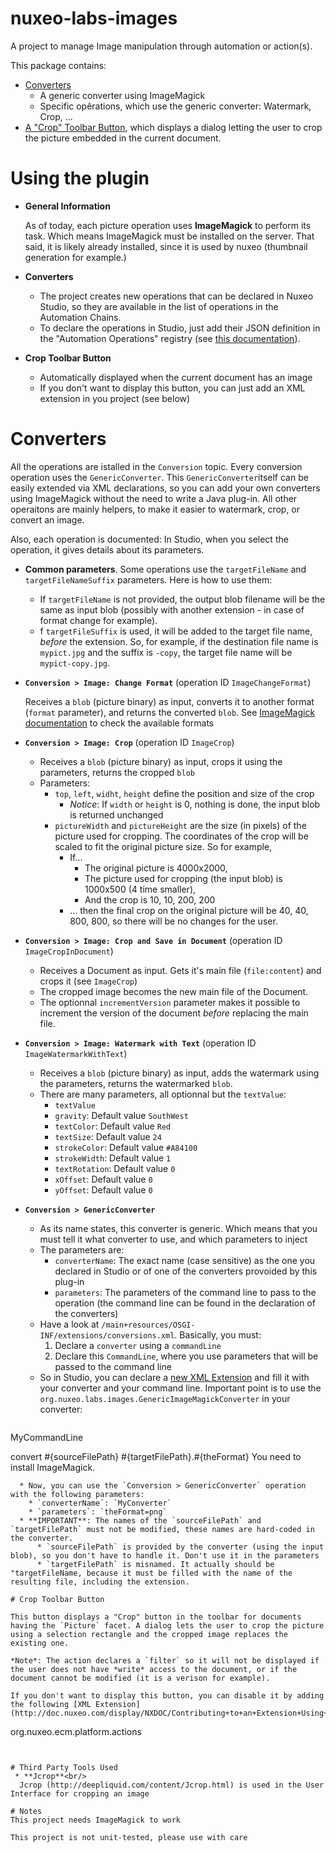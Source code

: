 # nuxeo-labs-images
A project to manage Image manipulation through automation or action(s).

This package contains:
* [Converters](#converters)
  * A generic converter using ImageMagick
  * Specific opêrations, which use the generic converter: Watermark, Crop, ...
* [A "Crop" Toolbar Button](#crop-toolbar-button), which displays a dialog letting the user to crop the picture embedded in the current document.

# Using the plugin

* **General Information**

  As of today, each picture operation uses **ImageMagick** to perform its task. Which means ImageMagick must be installed on the server. That said, it is likely already installed, since it is used by nuxeo (thumbnail generation for example.)

* **Converters**
  * The project creates new operations that can be declared in Nuxeo Studio, so they are available in the list of operations in the Automation Chains.
  * To declare the operations in Studio, just add their JSON definition in the "Automation Operations" registry (see [this documentation](http://doc.nuxeo.com/display/Studio/Referencing+an+Externally+Defined+Operation)).
* **Crop Toolbar Button**
  * Automatically displayed when the current document has an image
  * If you don't want to display this button, you can just add an XML extension in you project (see below)



# Converters

All the operations are istalled in the `Conversion` topic. Every conversion operation uses the `GenericConverter`. This `GenericConverter`itself can be easily extended via XML declarations, so you can add your own converters using ImageMagick without the need to write a Java plug-in. All other operaitons are mainly helpers, to make it easier to watermark, crop, or convert an image.

Also, each operation is documented: In Studio, when you select the operation, it gives details about its parameters.

* **Common parameters**. Some operations use the `targetFileName` and `targetFileNameSuffix` parameters. Here is how to use them:
  * If `targetFileName` is not provided, the output blob filename will be the same as input blob (possibly with another extension - in case of format change for example).
  * f `targetFileSuffix` is used, it will be added to the target file name, *before* the extension. So, for example, if the destination file name is `mypict.jpg` and the suffix is `-copy`, the target file name will be `mypict-copy.jpg`.

* **`Conversion > Image: Change Format`** (operation ID `ImageChangeFormat`)

  Receives a `blob` (picture binary) as input, converts it to another format (`format` parameter), and returns the converted `blob`. See [ImageMagick documentation](http://www.imagemagick.org/script/formats.php) to check the available formats

* **`Conversion > Image: Crop`** (operation ID `ImageCrop`)
  * Receives a `blob` (picture binary) as input, crops it using the parameters, returns the cropped `blob`
  * Parameters:
    * `top`, `left`, `widht`, `height` define the position and size of the crop
      * *Notice*: If `width` or `height` is 0, nothing is done, the input blob is returned unchanged
    * `pictureWidth` and `pictureHeight` are the size (in pixels) of the picture used for cropping. The coordinates of the crop will be scaled to fit the original picture size. So for example,
      * If...
        * The original picture is 4000x2000,
        * The picture used for cropping (the input blob) is 1000x500 (4 time smaller),
        * And the crop is 10, 10, 200, 200
      * ... then the final crop on the original picture will be 40, 40, 800, 800, so there will be no changes for the user.

* **`Conversion > Image: Crop and Save in Document`** (operation ID `ImageCropInDocument`)
  * Receives a Document as input. Gets it's main file (`file:content`) and crops it (see `ImageCrop`)
  * The cropped image becomes the new main file of the Document.
  * The optionnal `incrementVersion` parameter makes it possible to increment the version of the document *before* replacing the main file.
  
* **`Conversion > Image: Watermark with Text`** (operation ID `ImageWatermarkWithText`)
  * Receives a `blob` (picture binary) as input, adds the watermark using the parameters, returns the watermarked `blob`.
  * There are many parameters, all optionnal but the `textValue`:
    * `textValue`
    * `gravity`: Default value `SouthWest`
    * `textColor`: Default value `Red`
    * `textSize`: Default value `24`
    * `strokeColor`: Default value `#A84100`
    * `strokeWidth`: Default value `1`
    * `textRotation`: Default value `0`
    * `xOffset`: Default value `0`
    * `yOffset`: Default value `0`

* **`Conversion > GenericConverter`**
  * As its name states, this converter is generic. Which means that you must tell it what converter to use, and which parameters to inject
  * The parameters are:
    * `converterName`: The exact name (case sensitive) as the one you declared in Studio or of one of the converters provoided by this plug-in
    * `parameters`: The parameters of the command line to pass to the operation (the command line can be found in the declaration of the converters)
  * Have a look at `/main+resources/OSGI-INF/extensions/conversions.xml`. Basically, you must:
    1. Declare a `converter` using a `commandLine`
    2. Declare this `CommandLine`, where you use parameters that will be passed to the command line
  * So in Studio, you can declare a [new XML Extension](http://doc.nuxeo.com/display/NXDOC/Contributing+to+an+Extension+Using+Nuxeo+Studio) and fill it with your converter and your command line. Important point is to use the `org.nuxeo.labs.images.GenericImageMagickConverter` in your converter:
  ```
<!-- Declare the "MyConverter" converter which uses the "MyCommandLine" command line -->
<extension target="org.nuxeo.ecm.core.convert.service.ConversionServiceImpl"
  point="converter">
  <converter name="MyConverter" class="org.nuxeo.labs.images.GenericImageMagickConverter">
    <parameters>
      <parameter name="CommandLineName">MyCommandLine</parameter>
    </parameters>
  </converter>
</extension>
<!-- Declare the MyCommandLine command line -->
<extension target="org.nuxeo.ecm.platform.commandline.executor.service.CommandLineExecutorComponent"
  point="command">
  <command name="MyCommandLine" enabled="true">
    <!-- The Command to use. Here, we use "convert", form ImageMagick -->
    <commandLine>convert</commandLine>
    <!-- The parameters to pass to the command line.
         Here, we use the conversion, from jpg to png for example
         The expected parameter is the format -->
    <parameterString>#{sourceFilePath} #{targetFilePath}.#{theFormat}</parameterString>
    <!-- This one is good habit. So server.log will let you know you have a problem
         if ImageMagick is not avilable -->
    <installationDirective>You need to install ImageMagick.</installationDirective>
  </command>
</extension>
  ```
    * Now, you can use the `Conversion > GenericConverter` operation with the following parameters:
      * `converterName`: `MyConverter`
      * `parameters`: `theFormat=png`
    * **IMPORTANT**: The names of the `sourceFilePath` and `targetFilePath` must not be modified, these names are hard-coded in the converter.
        * `sourceFilePath` is provided by the converter (using the input blob), so you don't have to handle it. Don't use it in the parameters
        * `targetFilePath` is misnamed. It actually should be "targetFileName, because it must be filled with the name of the resulting file, including the extension.

# Crop Toolbar Button

This button displays a "Crop" button in the toolbar for documents having the `Picture` facet. A dialog lets the user to crop the picture using a selection rectangle and the cropped image replaces the existing one.

*Note*: The action declares a `filter` so it will not be displayed if the user does not have *write* access to the document, or if the document cannot be modified (it is a verison for example).

If you don't want to display this button, you can disable it by adding the following [XML Extension](http://doc.nuxeo.com/display/NXDOC/Contributing+to+an+Extension+Using+Nuxeo+Studio):

```
<require>org.nuxeo.ecm.platform.actions</require>
<extension target="org.nuxeo.ecm.platform.actions.ActionService"
    point="actions">
  <action id="cropImageAction" enabled="false" />
</extension>
```


# Third Party Tools Used
 * **Jcrop**<br/>
  Jcrop (http://deepliquid.com/content/Jcrop.html) is used in the User Interface for cropping an image

# Notes
This project needs ImageMagick to work

This project is not unit-tested, please use with care

